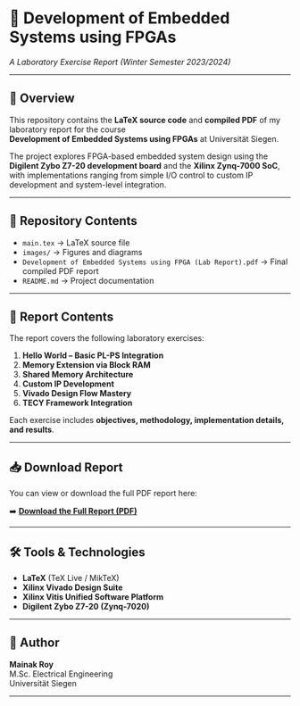 # 📘 Development of Embedded Systems using FPGAs

*A Laboratory Exercise Report (Winter Semester 2023/2024)*

---

## 📖 Overview
This repository contains the **LaTeX source code** and **compiled PDF** of my laboratory report for the course  
**Development of Embedded Systems using FPGAs** at Universität Siegen.

The project explores FPGA-based embedded system design using the **Digilent Zybo Z7-20 development board** and the **Xilinx Zynq-7000 SoC**, with implementations ranging from simple I/O control to custom IP development and system-level integration.

---

## 📂 Repository Contents
- `main.tex` → LaTeX source file  
- `images/` → Figures and diagrams  
- `Development of Embedded Systems using FPGA (Lab Report).pdf` → Final compiled PDF report  
- `README.md` → Project documentation  

---

## 📑 Report Contents
The report covers the following laboratory exercises:

1. **Hello World – Basic PL-PS Integration**  
2. **Memory Extension via Block RAM**  
3. **Shared Memory Architecture**  
4. **Custom IP Development**  
5. **Vivado Design Flow Mastery**  
6. **TECY Framework Integration**  

Each exercise includes **objectives, methodology, implementation details, and results**.

---

## 📥 Download Report
You can view or download the full PDF report here:

➡️ [**Download the Full Report (PDF)**](https://github.com/roy-mainak/Development-of-Embedded-Systems-using-FPGA/raw/main/Development%20of%20Embedded%20Systems%20using%20FPGA%20%28Lab%20Report%29.pdf)


---

## 🛠 Tools & Technologies
- **LaTeX** (TeX Live / MikTeX)  
- **Xilinx Vivado Design Suite**  
- **Xilinx Vitis Unified Software Platform**  
- **Digilent Zybo Z7-20 (Zynq-7020)**  

---

## 👤 Author
**Mainak Roy**  
M.Sc. Electrical Engineering  
Universität Siegen  

---

